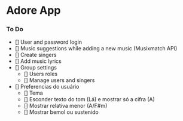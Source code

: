 # Adore App

### To Do
- [] User and password login
- [] Music suggestions while adding a new music (Musixmatch API)
- [] Create singers
- [] Add music lyrics
- [] Group settings
  - [] Users roles
  - [] Manage users and singers
- [] Preferencias do usuário
  - [] Tema
  - [] Esconder texto do tom (Lá) e mostrar só a cifra (A)
  - [] Mostrar relativa menor (A/F#m)
  - [] Mostrar bemol ou sustenido
